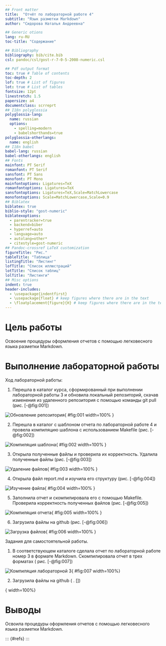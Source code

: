 ```yaml
---
## Front matter
title:  "Отчёт по лабораторной работе 4"
subtitle: "Язык разметки Markdown"
author: "Сидорова Наталья Андреевна"

## Generic otions
lang: ru-RU
toc-title: "Содержание"

## Bibliography
bibliography: bib/cite.bib
csl: pandoc/csl/gost-r-7-0-5-2008-numeric.csl

## Pdf output format
toc: true # Table of contents
toc-depth: 2
lof: true # List of figures
lot: true # List of tables
fontsize: 12pt
linestretch: 1.5
papersize: a4
documentclass: scrreprt
## I18n polyglossia
polyglossia-lang:
  name: russian
  options:
	- spelling=modern
	- babelshorthands=true
polyglossia-otherlangs:
  name: english
## I18n babel
babel-lang: russian
babel-otherlangs: english
## Fonts
mainfont: PT Serif
romanfont: PT Serif
sansfont: PT Sans
monofont: PT Mono
mainfontoptions: Ligatures=TeX
romanfontoptions: Ligatures=TeX
sansfontoptions: Ligatures=TeX,Scale=MatchLowercase
monofontoptions: Scale=MatchLowercase,Scale=0.9
## Biblatex
biblatex: true
biblio-style: "gost-numeric"
biblatexoptions:
  - parentracker=true
  - backend=biber
  - hyperref=auto
  - language=auto
  - autolang=other*
  - citestyle=gost-numeric
## Pandoc-crossref LaTeX customization
figureTitle: "Рис."
tableTitle: "Таблица"
listingTitle: "Листинг"
lofTitle: "Список иллюстраций"
lotTitle: "Список таблиц"
lolTitle: "Листинги"
## Misc options
indent: true
header-includes:
  - \usepackage{indentfirst}
  - \usepackage{float} # keep figures where there are in the text
  - \floatplacement{figure}{H} # keep figures where there are in the text
---
```


# Цель работы

Освоение процедуры оформления отчетов с помощью легковесного языка разметки Markdown.

# Выполнение лабораторной работы
Ход лабораторной работы:
1. Перешла в каталог курса, сформированный при выполнении лабораторной работы 3 и обновила локальный репозиторий, скачав изменения из удаленного репозитория с помощью команды git pull (рис. [-@fig:001])

![Обновление репозитория](image/001.jpg){ #fig:001 width=100% }

2. Перешла в каталог с шаблоном отчета по лабораторной работе 4 и провела компиляцию шаблона с использованием Makefile (рис. [-@fig:002])

![Компиляция шаблона](image/002.jpg){ #fig:002 width=100% }

3. Открыла полученные файлы и проверила их корректность. Удалила полученные файлы (рис. [-@fig:003])

![Удаление файлов](image/003.jpg){ #fig:003 width=100% }

4. Открыла файл report.md и изучила его структуру (рис. [-@fig:004])

![Изучение файла](image/004.jpg){ #fig:004 width=100% }

5. Заполнила отчет и скомпилировала его с помощью Makefile. Проверила корректность полученных файлов  (рис. [-@fig:005])

![Компиляция отчета](image/005.jpg){ #fig:005 width=100% }

6. Загрузила файлы на github (рис. [-@fig:006])

![Загрузка файлов](image/006.jpg){ #fig:006 width=100% }

Задания для самостоятельной работы.

1. В соответствующем каталоге сделала отчет по лабораторной работе номер 3 в формате Markdown. Скомпилировала отчет в трех форматах ( рис. [-@fig:007])

![Компиляция лабораторной 3](image/007.jpg){ #fig:007 width=100%}

2.  Загрузила файлы на github ( . [])

![](){  width=100%}




# Выводы

Освоила процедуры оформления отчетов с помощью легковесного языка разметки Markdown.



::: {#refs}
:::
